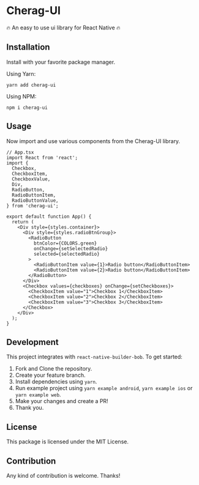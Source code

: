 # Cherag-UI

🔥 An easy to use ui library for React Native 🔥

## Installation

Install with your favorite package manager.

Using Yarn:

```
yarn add cherag-ui
```

Using NPM:

```
npm i cherag-ui
```

## Usage

Now import and use various components from the Cherag-UI library.

```tsx
// App.tsx
import React from 'react';
import {
  Checkbox,
  CheckboxItem,
  CheckboxValue,
  Div,
  RadioButton,
  RadioButtonItem,
  RadioButtonValue,
} from 'cherag-ui';

export default function App() {
  return (
    <Div style={styles.container}>
      <Div style={styles.radioBtnGroup}>
        <RadioButton
          btnColor={COLORS.green}
          onChange={setSelectedRadio}
          selected={selectedRadio}
        >
          <RadioButtonItem value={1}>Radio button</RadioButtonItem>
          <RadioButtonItem value={2}>Radio button</RadioButtonItem>
        </RadioButton>
      </Div>
      <Checkbox values={checkboxes} onChange={setCheckboxes}>
        <CheckboxItem value="1">Checkbox 1</CheckboxItem>
        <CheckboxItem value="2">Checkbox 2</CheckboxItem>
        <CheckboxItem value="3">Checkbox 3</CheckboxItem>
      </Checkbox>
    </Div>
  );
}
```

## Development

This project integrates with `react-native-builder-bob`. To get started:

1. Fork and Clone the repository.
2. Create your feature branch.
3. Install dependencies using `yarn`.
4. Run example project using `yarn example android`, `yarn example ios` or `yarn example web`.
5. Make your changes and create a PR!
6. Thank you.

## License

This package is licensed under the MIT License.

## Contribution

Any kind of contribution is welcome. Thanks!
